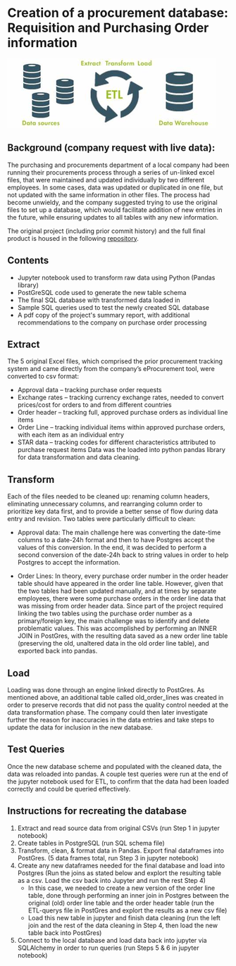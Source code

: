 # Creation of a procurement database: Requisition and Purchasing Order information

![ETL-icon2.jfif](Images/ETL-icon2.jfif)

## Background (company request with live data):
The purchasing and procurements department of a local company had been running their procurements process through a series of un-linked excel files, that were maintained and updated individually by two different employees.  In some cases, data was updated or duplicated in one file, but not updated with the same information in other files.  The process had become unwieldy, and the company suggested trying to use the original files to set up a database, which would facilitate addition of new entries in the future, while ensuring updates to all tables with any new information. 

The original project (including prior commit history) and the full final product is housed in the following [repository](https://github.com/paulobetoy/etl_project).


## Contents
* Jupyter notebook used to transform raw data using Python (Pandas library)
* PostGreSQL code used to generate the new table schema
* The final SQL database with transformed data loaded in
* Sample SQL queries used to test the newly created SQL database
* A pdf copy of the project's summary report, with additional recommendations to the company on purchase order processing


## Extract
The 5 original Excel files, which comprised the prior procurement tracking system and came directly from the company’s eProcurement tool, were converted to csv format:
* Approval data – tracking purchase order requests
* Exchange rates – tracking currency exchange rates, needed to convert prices/cost for orders to and from different countries
* Order header – tracking full, approved purchase orders as individual line items
* Order Line – tracking individual items within approved purchase orders, with each item as an individual entry
* STAR data – tracking codes for different characteristics attributed to purchase request items
Data was the loaded into python pandas library for data transformation and data cleaning. 


## Transform
Each of the files needed to be cleaned up: renaming column headers, eliminating unnecessary columns, and rearranging column order to prioritize key data first, and to provide a better sense of flow during data entry and revision. Two tables were particularly difficult to clean:

* Approval data: The main challenge here was converting the date-time columns to a date-24h format and then to have Postgres accept the values of this conversion. In the end, it was decided to perform a second conversion of the date-24h back to string values in order to help Postgres to accept the information.

* Order Lines: In theory, every purchase order number in the order header table should have appeared in the order line table.  However, given that the two tables had been updated manually, and at times by separate employees, there were some purchase orders in the order line data that was missing from order header data. Since part of the project required linking the two tables using the purchase order number as a primary/foreign key, the main challenge was to identify and delete problematic values.  This was accomplished by performing an INNER JOIN in PostGres, with the resulting data saved as a new order line table (preserving the old, unaltered data in the old order line table), and exported back into pandas.


## Load
Loading was done through an engine linked directly to PostGres.  As mentioned above, an additional table called old_order_lines was created in order to preserve records that did not pass the quality control needed at the data transformation phase.  The company could then later investigate further the reason for inaccuracies in the data entries and take steps to update the data for inclusion in the new database.


## Test Queries
Once the new database scheme and populated with the cleaned data, the data was reloaded into pandas.  A couple test queries were run at the end of the jupyter notebook used for ETL, to confirm that the data had been loaded correctly and could be queried effectively. 


## Instructions for recreating the database
1. Extract and read source data from original CSVs (run Step 1 in jupyter notebook)
2. Create tables in PostgreSQL (run SQL schema file)
3. Transform, clean, & format data in Pandas. Export final dataframes into PostGres. (5 data frames total, run Step 3 in jupyter notebook)
4. Create any new dataframes needed for the final database and load into Postgres (Run the joins as stated below and explort the resulting table as a csv.  Load the csv back into Jupyter and run the rest Step 4)
    * In this case, we needed to create a new version of the order line table, done through performing an inner join in Postgres between the original (old) order line table and the order header table (run the ETL-querys file in PostGres and explort the results as a new csv file)
    * Load this new table in jupyter and finish data cleaning (run the left join and the rest of the data cleaning in Step 4, then load the new table back into PostGres)
5. Connect to the local database and load data back into jupyter via SQLAlchemy in order to run queries (run Steps 5 & 6 in jupyter notebook) 




